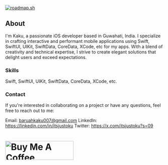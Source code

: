 <a href="https://roadmap.sh"><img src="https://roadmap.sh/card/wide/66a93148e886d0166c63049d?variant=dark&roadmaps=ios" alt="roadmap.sh"/></a>

## About

I'm Kaku, a passionate iOS developer based in Guwahati, India. I specialize in crafting interactive and performant mobile applications using Swift, SwiftUI, UIKit, SwiftData, CoreData, XCode, etc for my apps. With a blend of creativity and technical expertise, I strive to create elegant solutions that delight users and exceed expectations.

### Skills

Swift, SwiftUI, UIKit, SwiftData, CoreData, XCode, etc.

### Contact

If you're interested in collaborating on a project or have any questions, feel free to reach out to me:

Email: baruahkaku007@gmail.com
LinkedIn: https://linkedin.com/in/itsjustoku
Twitter: https://x.com/itsjustoku?s=09
# <a href="https://www.buymeacoffee.com/kvrarc" target="_blank"><img src="https://cdn.buymeacoffee.com/buttons/v2/default-yellow.png" alt="Buy Me A Coffee" style="height: 60px !important;width: 217px !important;" ></a>
